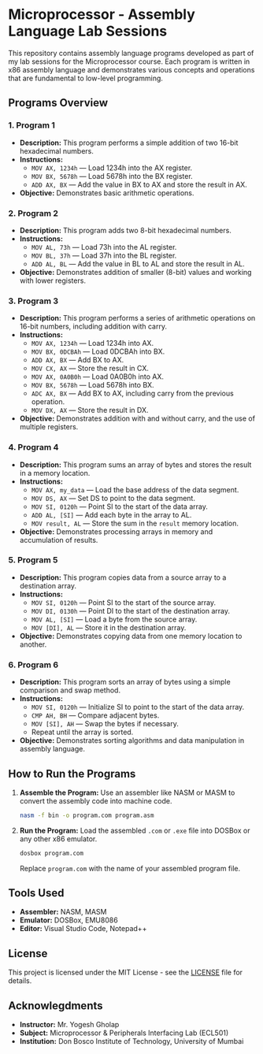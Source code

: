 # Microprocessor - Assembly Language Lab Sessions

This repository contains assembly language programs developed as part of my lab sessions for the Microprocessor course. Each program is written in x86 assembly language and demonstrates various concepts and operations that are fundamental to low-level programming.

## Programs Overview

### 1. **Program 1**
   - **Description:** This program performs a simple addition of two 16-bit hexadecimal numbers.
   - **Instructions:**
     - `MOV AX, 1234h` — Load 1234h into the AX register.
     - `MOV BX, 5678h` — Load 5678h into the BX register.
     - `ADD AX, BX` — Add the value in BX to AX and store the result in AX.
   - **Objective:** Demonstrates basic arithmetic operations.

### 2. **Program 2**
   - **Description:** This program adds two 8-bit hexadecimal numbers.
   - **Instructions:**
     - `MOV AL, 73h` — Load 73h into the AL register.
     - `MOV BL, 37h` — Load 37h into the BL register.
     - `ADD AL, BL` — Add the value in BL to AL and store the result in AL.
   - **Objective:** Demonstrates addition of smaller (8-bit) values and working with lower registers.

### 3. **Program 3**
   - **Description:** This program performs a series of arithmetic operations on 16-bit numbers, including addition with carry.
   - **Instructions:**
     - `MOV AX, 1234h` — Load 1234h into AX.
     - `MOV BX, 0DCBAh` — Load 0DCBAh into BX.
     - `ADD AX, BX` — Add BX to AX.
     - `MOV CX, AX` — Store the result in CX.
     - `MOV AX, 0A0B0h` — Load 0A0B0h into AX.
     - `MOV BX, 5678h` — Load 5678h into BX.
     - `ADC AX, BX` — Add BX to AX, including carry from the previous operation.
     - `MOV DX, AX` — Store the result in DX.
   - **Objective:** Demonstrates addition with and without carry, and the use of multiple registers.

### 4. **Program 4**
   - **Description:** This program sums an array of bytes and stores the result in a memory location.
   - **Instructions:**
     - `MOV AX, my_data` — Load the base address of the data segment.
     - `MOV DS, AX` — Set DS to point to the data segment.
     - `MOV SI, 0120h` — Point SI to the start of the data array.
     - `ADD AL, [SI]` — Add each byte in the array to AL.
     - `MOV result, AL` — Store the sum in the `result` memory location.
   - **Objective:** Demonstrates processing arrays in memory and accumulation of results.

### 5. **Program 5**
   - **Description:** This program copies data from a source array to a destination array.
   - **Instructions:**
     - `MOV SI, 0120h` — Point SI to the start of the source array.
     - `MOV DI, 0130h` — Point DI to the start of the destination array.
     - `MOV AL, [SI]` — Load a byte from the source array.
     - `MOV [DI], AL` — Store it in the destination array.
   - **Objective:** Demonstrates copying data from one memory location to another.

### 6. **Program 6**
   - **Description:** This program sorts an array of bytes using a simple comparison and swap method.
   - **Instructions:**
     - `MOV SI, 0120h` — Initialize SI to point to the start of the data array.
     - `CMP AH, BH` — Compare adjacent bytes.
     - `MOV [SI], AH` — Swap the bytes if necessary.
     - Repeat until the array is sorted.
   - **Objective:** Demonstrates sorting algorithms and data manipulation in assembly language.

## How to Run the Programs

1. **Assemble the Program:**
   Use an assembler like NASM or MASM to convert the assembly code into machine code.
   ```bash
   nasm -f bin -o program.com program.asm
    ```

2. **Run the Program:** Load the assembled `.com` or `.exe` file into DOSBox or any other x86 emulator.

    ```bash
    dosbox program.com
    ```

    Replace `program.com` with the name of your assembled program file.

## Tools Used

- **Assembler:** NASM, MASM
- **Emulator:** DOSBox, EMU8086
- **Editor:** Visual Studio Code, Notepad++

## License

This project is licensed under the MIT License - see the [LICENSE](LICENSE) file for details.

## Acknowlegdments

- **Instructor:** Mr. Yogesh Gholap
- **Subject:** Microprocessor & Peripherals Interfacing Lab (ECL501)
- **Institution:** Don Bosco Institute of Technology, University of Mumbai

